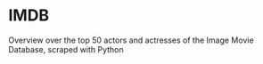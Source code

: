 # IMDB
Overview over the top 50 actors and actresses of the Image Movie Database, scraped with Python
